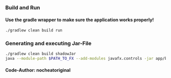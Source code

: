 ### Build and Run

#### Use the gradle wrapper to make sure the application works properly!

```sh
./gradlew clean build run
```

### Generating and executing Jar-File

```sh
./gradlew clean build shadowJar
java --module-path $PATH_TO_FX --add-modules javafx.controls -jar app/build/libs/minesweeper.jar
```

#### Code-Author: nocheatoriginal
